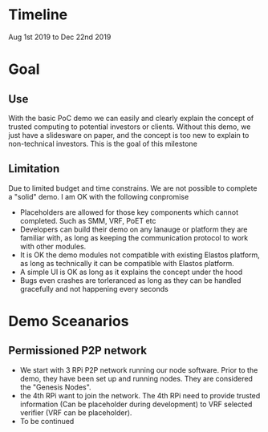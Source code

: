 # Timeline
Aug 1st 2019 to Dec 22nd 2019

# Goal

## Use
With the basic PoC demo we can easily and clearly explain the concept of trusted computing to potential investors or clients. Without this demo, we just have a slidesware on paper, and the concept is too new to explain to non-technical investors. This is the goal of this milestone

## Limitation
Due to limited budget and time constrains. We are not possible to complete a "solid" demo. I am OK with the following conpromise
- Placeholders are allowed for those key components which cannot completed. Such as SMM, VRF, PoET etc
- Developers can build their demo on any lanauge or platform they are familiar with, as long as keeping the communication protocol to work with other modules. 
- It is OK the demo modules not compatible with existing Elastos platform, as long as technically it can be compatible with Elastos platform.
- A simple UI is OK as long as it explains the concept under the hood
- Bugs even crashes are torleranced as long as they can be handled gracefully and not happening every seconds

# Demo Sceanarios

## Permissioned P2P network
* We start with 3 RPi P2P network running our node software. Prior to the demo, they have been set up and running nodes. They are considered the "Genesis Nodes".
* the 4th RPi want to join the network. The 4th RPi need to provide trusted information (Can be placeholder during development) to VRF selected verifier (VRF can be placeholder). 
*  To be continued
